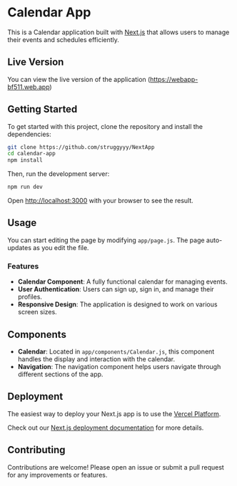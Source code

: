 # Calendar App

This is a Calendar application built with [Next.js](https://nextjs.org) that allows users to manage their events and schedules efficiently.

## Live Version

You can view the live version of the application (https://webapp-bf511.web.app)

## Getting Started

To get started with this project, clone the repository and install the dependencies:

```bash
git clone https://github.com/struggyyy/NextApp
cd calendar-app
npm install
```

Then, run the development server:

```bash
npm run dev
```

Open [http://localhost:3000](http://localhost:3000) with your browser to see the result.

## Usage

You can start editing the page by modifying `app/page.js`. The page auto-updates as you edit the file.

### Features

- **Calendar Component**: A fully functional calendar for managing events.
- **User Authentication**: Users can sign up, sign in, and manage their profiles.
- **Responsive Design**: The application is designed to work on various screen sizes.

## Components

- **Calendar**: Located in `app/components/Calendar.js`, this component handles the display and interaction with the calendar.
- **Navigation**: The navigation component helps users navigate through different sections of the app.

## Deployment

The easiest way to deploy your Next.js app is to use the [Vercel Platform](https://vercel.com/new?utm_medium=default-template&filter=next.js&utm_source=create-next-app&utm_campaign=create-next-app-readme).

Check out our [Next.js deployment documentation](https://nextjs.org/docs/app/building-your-application/deploying) for more details.

## Contributing

Contributions are welcome! Please open an issue or submit a pull request for any improvements or features.
